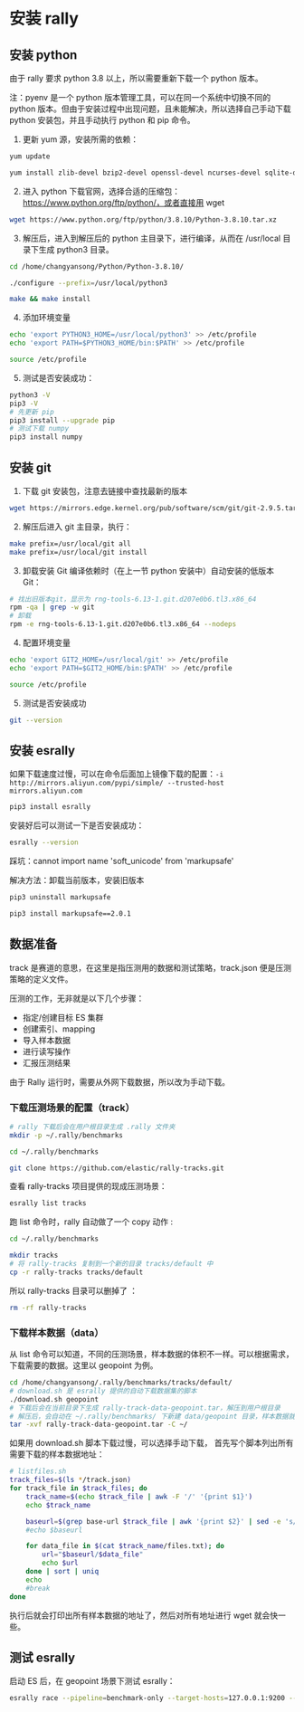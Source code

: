# 安装 rally

## 安装 python

由于 rally 要求 python 3.8 以上，所以需要重新下载一个 python 版本。

注：pyenv 是一个 python 版本管理工具，可以在同一个系统中切换不同的 python 版本。但由于安装过程中出现问题，且未能解决，所以选择自己手动下载 python 安装包，并且手动执行 python 和 pip 命令。



1. 更新 yum 源，安装所需的依赖：

```sh
yum update

yum install zlib-devel bzip2-devel openssl-devel ncurses-devel sqlite-devel readline-devel tk-devel libffi-devel gettext-devel libcurl-devel gcc make
```



2. 进入 python 下载官网，选择合适的压缩包：https://www.python.org/ftp/python/，或者直接用 wget

```sh
wget https://www.python.org/ftp/python/3.8.10/Python-3.8.10.tar.xz
```



3. 解压后，进入到解压后的 python 主目录下，进行编译，从而在 /usr/local 目录下生成 python3 目录。

```sh
cd /home/changyansong/Python/Python-3.8.10/

./configure --prefix=/usr/local/python3

make && make install
```

4. 添加环境变量

```sh
echo 'export PYTHON3_HOME=/usr/local/python3' >> /etc/profile
echo 'export PATH=$PYTHON3_HOME/bin:$PATH' >> /etc/profile

source /etc/profile
```

5. 测试是否安装成功：

```sh
python3 -V
pip3 -V
# 先更新 pip
pip3 install --upgrade pip
# 测试下载 numpy
pip3 install numpy
```



## 安装 git

1. 下载 git 安装包，注意去链接中查找最新的版本

```sh
wget https://mirrors.edge.kernel.org/pub/software/scm/git/git-2.9.5.tar.gz --no-check-certificate
```

2. 解压后进入 git 主目录，执行：

```sh
make prefix=/usr/local/git all
make prefix=/usr/local/git install
```

3.  卸载安装 Git 编译依赖时（在上一节 python 安装中）自动安装的低版本 Git：

```sh
# 找出旧版本git，显示为 rng-tools-6.13-1.git.d207e0b6.tl3.x86_64
rpm -qa | grep -w git
# 卸载
rpm -e rng-tools-6.13-1.git.d207e0b6.tl3.x86_64 --nodeps
```

4. 配置环境变量

```sh
echo 'export GIT2_HOME=/usr/local/git' >> /etc/profile
echo 'export PATH=$GIT2_HOME/bin:$PATH' >> /etc/profile

source /etc/profile
```

5. 测试是否安装成功

```sh
git --version
```



## 安装 esrally

如果下载速度过慢，可以在命令后面加上镜像下载的配置：`-i http://mirrors.aliyun.com/pypi/simple/ --trusted-host mirrors.aliyun.com`

```sh
pip3 install esrally 
```

安装好后可以测试一下是否安装成功：

```sh
esrally --version
```



踩坑：cannot import name 'soft_unicode' from 'markupsafe'

解决方法：卸载当前版本，安装旧版本

```sh
pip3 uninstall markupsafe

pip3 install markupsafe==2.0.1
```





## 数据准备

track 是赛道的意思，在这里是指压测用的数据和测试策略，track.json 便是压测策略的定义文件。

压测的工作，无非就是以下几个步骤：

- 指定/创建目标 ES 集群
- 创建索引、mapping
- 导入样本数据
- 进行读写操作
- 汇报压测结果

由于 Rally 运行时，需要从外网下载数据，所以改为手动下载。 



### 下载压测场景的配置（track）

```sh
# rally 下载后会在用户根目录生成 .rally 文件夹
mkdir -p ~/.rally/benchmarks

cd ~/.rally/benchmarks

git clone https://github.com/elastic/rally-tracks.git
```

查看 rally-tracks 项目提供的现成压测场景： 

```sh
esrally list tracks
```

跑 list 命令时，rally 自动做了一个 copy 动作 :

```sh
cd ~/.rally/benchmarks

mkdir tracks
# 将 rally-tracks 复制到一个新的目录 tracks/default 中
cp -r rally-tracks tracks/default
```

所以 rally-tracks 目录可以删掉了 ：

```sh
rm -rf rally-tracks
```



### 下载样本数据（data）

从 list 命令可以知道，不同的压测场景，样本数据的体积不一样。可以根据需求，下载需要的数据。这里以 geopoint 为例。 

```sh
cd /home/changyansong/.rally/benchmarks/tracks/default/
# download.sh 是 esrally 提供的自动下载数据集的脚本
./download.sh geopoint
# 下载后会在当前目录下生成 rally-track-data-geopoint.tar，解压到用户根目录
# 解压后，会自动在 ~/.rally/benchmarks/ 下新建 data/geopoint 目录，样本数据就保存在其中
tar -xvf rally-track-data-geopoint.tar -C ~/
```



如果用 download.sh 脚本下载过慢，可以选择手动下载， 首先写个脚本列出所有需要下载的样本数据地址：

```sh
# listfiles.sh
track_files=$(ls */track.json)
for track_file in $track_files; do 
    track_name=$(echo $track_file | awk -F '/' '{print $1}')
    echo $track_name

    baseurl=$(grep base-url $track_file | awk '{print $2}' | sed -e 's/,//g' -e 's/"//g' | head -n 1)
    #echo $baseurl

    for data_file in $(cat $track_name/files.txt); do
        url="$baseurl/$data_file"
        echo $url
    done | sort | uniq
    echo
    #break
done
```

执行后就会打印出所有样本数据的地址了，然后对所有地址进行 wget 就会快一些。



## 测试 esrally

启动 ES 后，在 geopoint 场景下测试 esrally：

```bash
esrally race --pipeline=benchmark-only --target-hosts=127.0.0.1:9200 --offline --track=geopoint  --challenge=append-no-conflicts
```

























